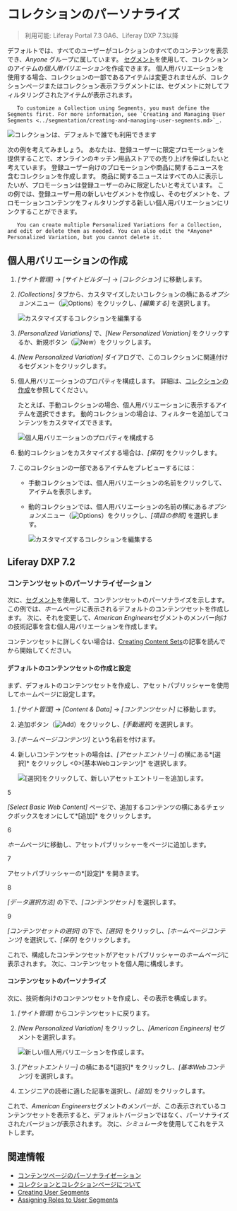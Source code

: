 # コレクションのパーソナライズ

> 利用可能: Liferay Portal 7.3 GA6、Liferay DXP 7.3以降

デフォルトでは、すべてのユーザーがコレクションのすべてのコンテンツを表示でき、*Anyone* グループに属しています。 [セグメント](../segmentation/creating-and-managing-user-segments.md)を使用して、コレクションのアイテムの*個人用バリエーション*を作成できます。 個人用バリエーションを使用する場合、コレクションの一部であるアイテムは変更されませんが、コレクションページまたはコレクション表示フラグメントには、セグメントに対してフィルタリングされたアイテムが表示されます。

``` note::
   To customize a Collection using Segments, you must define the Segments first. For more information, see `Creating and Managing User Segments <../segmentation/creating-and-managing-user-segments.md>`_.
```

![コレクションは、デフォルトで誰でも利用できます](./personalizing-collections/images/02.png)

次の例を考えてみましょう。 あなたは、登録ユーザーに限定プロモーションを提供することで、オンラインのキッチン用品ストアでの売り上げを伸ばしたいと考えています。 登録ユーザー向けのプロモーションや商品に関するニュースを含むコレクションを作成します。 商品に関するニュースはすべての人に表示したいが、プロモーションは登録ユーザーのみに限定したいと考えています。 この例では、登録ユーザー用の新しいセグメントを作成し、そのセグメントを、プロモーションコンテンツをフィルタリングする新しい個人用バリエーションにリンクすることができます。

``` tip::
   You can create multiple Personalized Variations for a Collection, and edit or delete them as needed. You can also edit the *Anyone* Personalized Variation, but you cannot delete it.
```

## 個人用バリエーションの作成

1.  *[サイト管理]* → *[サイトビルダー]* → *[コレクション]* に移動します。

2.  *[Collections]* タブから、カスタマイズしたいコレクションの横にある*オプション*メニュー（![Options](../../../images/icon-staging-bar-options.png)）をクリックし、*[編集する]* を選択します。

    ![カスタマイズするコレクションを編集する](./personalizing-collections/images/01.png)

3.  *[Personalized Variations]* で、*[New Personalized Variation]* をクリックするか、新規ボタン（![New](../../../images/icon-plus.png)）をクリックします。

4.  *[New Personalized Variation]* ダイアログで、このコレクションに関連付けるセグメントをクリックします。

5.  個人用バリエーションのプロパティを構成します。 詳細は、[コレクションの作成](../../../content-authoring-and-management/collections-and-collection-pages/creating-collections.md)を参照してください。

    たとえば、手動コレクションの場合、個人用バリエーションに表示するアイテムを選択できます。 動的コレクションの場合は、フィルターを追加してコンテンツをカスタマイズできます。

    ![個人用バリエーションのプロパティを構成する](./personalizing-collections/images/04.png)

6.  動的コレクションをカスタマイズする場合は、*[保存]* をクリックします。

7.  このコレクションの一部であるアイテムをプレビューするには：

      - 手動コレクションでは、個人用バリエーションの名前をクリックして、アイテムを表示します。

      - 動的コレクションでは、個人用バリエーションの名前の横にある*オプション*メニュー（![Options](../../../images/icon-staging-bar-options.png)）をクリックし、*[項目の参照]* を選択します。

        ![カスタマイズするコレクションを編集する](./personalizing-collections/images/03.png)

## Liferay DXP 7.2

### コンテンツセットのパーソナライゼーション

次に、[セグメント](../segmentation/creating-and-managing-user-segments.md)を使用して、コンテンツセットのパーソナライズを示します。 この例では、*ホーム*ページに表示されるデフォルトのコンテンツセットを作成します。 次に、それを変更して、*American Engineers*セグメントのメンバー向けの技術記事を含む個人用バリエーションを作成します。

コンテンツセットに詳しくない場合は、[Creating Content Sets](../../../content-authoring-and-management/collections-and-collection-pages/creating-collections.md#creating-content-sets)の記事を読んでから開始してください。

#### デフォルトのコンテンツセットの作成と設定

まず、デフォルトのコンテンツセットを作成し、アセットパブリッシャーを使用してホームページに設定します。

1.  *[サイト管理]* → *[Content & Data]* → *[コンテンツセット]* に移動します。

2.  追加ボタン（![Add](../../../images/icon-add.png)）をクリックし、*[手動選択]* を選択します。

3.  *[ホームページコンテンツ]* という名前を付けます。

4.  新しいコンテンツセットの場合は、*[アセットエントリー]* の横にある*[選択]* をクリックし <0>[基本Webコンテンツ]* を選択します。</p>

    ![[選択]をクリックして、新しいアセットエントリーを追加します。](./personalizing-collections/images/20.png)</li>

5

*[Select Basic Web Content]* ページで、追加するコンテンツの横にあるチェックボックスをオンにして*[追加]* をクリックします。

6

*ホーム*ページに移動し、アセットパブリッシャーをページに追加します。

7

アセットパブリッシャーの*[設定]* を開きます。

8

*[データ選択方法]* の下で、*[コンテンツセット]* を選択します。

9

*[コンテンツセットの選択]* の下で、*[選択]* をクリックし、*[ホームページコンテンツ]* を選択して、*[保存]* をクリックします。</ol>

これで、構成したコンテンツセットがアセットパブリッシャーの*ホームページ*に表示されます。 次に、コンテンツセットを個人用に構成します。

#### コンテンツセットのパーソナライズ

次に、技術者向けのコンテンツセットを作成し、その表示を構成します。

1.  *[サイト管理]* からコンテンツセットに戻ります。

2.  *[New Personalized Variation]* をクリックし、*[American Engineers]* セグメントを選択します。

    ![新しい個人用バリエーションを作成します。](./personalizing-collections/images/21.png)

3.  *[アセットエントリー]* の横にある*[選択]* をクリックし、*[基本Webコンテンツ]* を選択します。

4.  エンジニアの読者に適した記事を選択し、*[追加]* をクリックします。

これで、*American Engineers*セグメントのメンバーが、この表示されているコンテンツセットを表示すると、デフォルトバージョンではなく、パーソナライズされたバージョンが表示されます。 次に、*シミュレータ*を使用してこれをテストします。

## 関連情報

  - [コンテンツページのパーソナライゼーション](./content-page-personalization.md)
  - [コレクションとコレクションページについて](../../../content-authoring-and-management/collections-and-collection-pages/about-collections-and-collection-pages.md)
  - [Creating User Segments](../segmentation/creating-and-managing-user-segments.md)
  - [Assigning Roles to User Segments](../../../users-and-permissions/roles-and-permissions/assigning-roles-to-user-segments.md)
